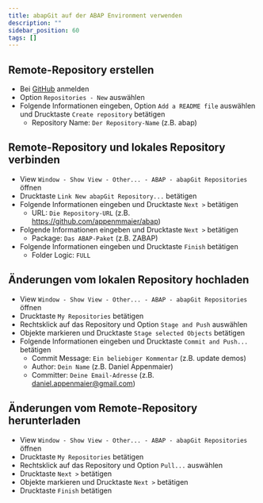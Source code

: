 ```yaml
---
title: abapGit auf der ABAP Environment verwenden
description: ""
sidebar_position: 60
tags: []
---
```


## Remote-Repository erstellen

- Bei [GitHub](https://github.com/) anmelden
- Option `Repositories - New` auswählen
- Folgende Informationen eingeben, Option `Add a README file` auswählen und Drucktaste `Create repository` betätigen
  - Repository Name: `Der Repository-Name` (z.B. abap)

## Remote-Repository und lokales Repository verbinden

- View `Window - Show View - Other... - ABAP - abapGit Repositories` öffnen
- Drucktaste `Link New abapGit Repository...` betätigen
- Folgende Informationen eingeben und Drucktaste `Next >` betätigen
  - URL: `Die Repository-URL` (z.B. https://github.com/appenmmaier/abap)
- Folgende Informationen eingeben und Drucktaste `Next >` betätigen
  - Package: `Das ABAP-Paket` (z.B. ZABAP)
- Folgende Informationen eingeben und Drucktaste `Finish` betätigen
  - Folder Logic: `FULL`

## Änderungen vom lokalen Repository hochladen

- View `Window - Show View - Other... - ABAP - abapGit Repositories` öffnen
- Drucktaste `My Repositories` betätigen
- Rechtsklick auf das Repository und Option `Stage and Push` auswählen
- Objekte markieren und Drucktaste `Stage selected Objects` betätigen
- Folgende Informationen eingeben und Drucktaste `Commit and Push...` betätigen
  - Commit Message: `Ein beliebiger Kommentar` (z.B. update demos)
  - Author: `Dein Name` (z.B. Daniel Appenmaier)
  - Committer: `Deine Email-Adresse` (z.B. daniel.appenmaier@gmail.com)

## Änderungen vom Remote-Repository herunterladen

- View `Window - Show View - Other... - ABAP - abapGit Repositories` öffnen
- Drucktaste `My Repositories` betätigen
- Rechtsklick auf das Repository und Option `Pull...` auswählen
- Drucktaste `Next >` betätigen
- Objekte markieren und Drucktaste `Next >` betätigen
- Drucktaste `Finish` betätigen
